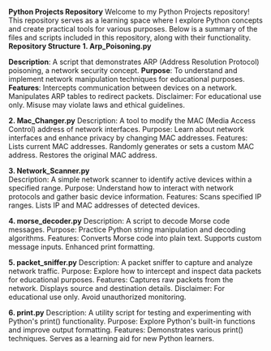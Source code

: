   **Python Projects Repository**
Welcome to my Python Projects repository! This repository serves as a learning space where I explore Python concepts and create practical tools for various purposes. Below is a summary of the files and scripts included in this repository, along with their functionality.
  **Repository Structure**
  **1. Arp_Poisoning.py**

**Description**: A script that demonstrates ARP (Address Resolution Protocol) poisoning, a network security concept.
**Purpose**: To understand and implement network manipulation techniques for educational purposes.
**Features**:
Intercepts communication between devices on a network.
Manipulates ARP tables to redirect packets.
Disclaimer: For educational use only. Misuse may violate laws and ethical guidelines.


  **2. Mac_Changer.py**
Description: A tool to modify the MAC (Media Access Control) address of network interfaces.
Purpose: Learn about network interfaces and enhance privacy by changing MAC addresses.
Features:
Lists current MAC addresses.
Randomly generates or sets a custom MAC address.
Restores the original MAC address.

**3. Network_Scanner.py**  
Description: A simple network scanner to identify active devices within a specified range.
Purpose: Understand how to interact with network protocols and gather basic device information.
Features:
Scans specified IP ranges.
Lists IP and MAC addresses of detected devices.

  **4. morse_decoder.py**
Description: A script to decode Morse code messages.
Purpose: Practice Python string manipulation and decoding algorithms.
Features:
Converts Morse code into plain text.
Supports custom message inputs.
Enhanced print formatting.

  **5. packet_sniffer.py**
Description: A packet sniffer to capture and analyze network traffic.
Purpose: Explore how to intercept and inspect data packets for educational purposes.
Features:
Captures raw packets from the network.
Displays source and destination details.
Disclaimer: For educational use only. Avoid unauthorized monitoring.

  **6. print.py**
Description: A utility script for testing and experimenting with Python's print() functionality.
Purpose: Explore Python's built-in functions and improve output formatting.
Features:
Demonstrates various print() techniques.
Serves as a learning aid for new Python learners.
